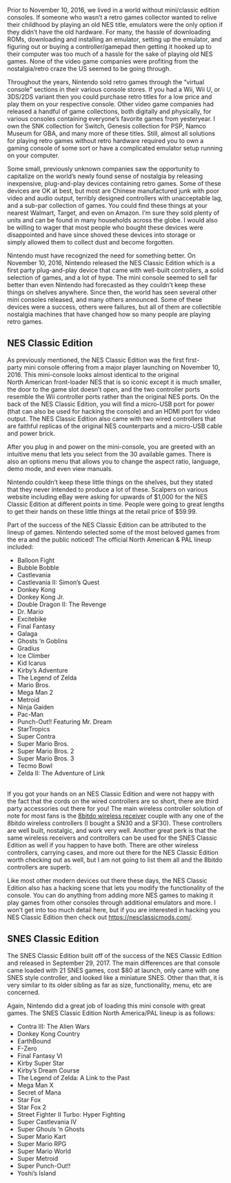 Prior to November 10, 2016, we lived in a world without mini/classic edition consoles. If someone who wasn’t a retro games collector wanted to relive their childhood by playing an old NES title, emulators were the only option if they didn’t have the old hardware. For many, the hassle of downloading ROMs, downloading and installing an emulator, setting up the emulator, and figuring out or buying a controller/gamepad then getting it hooked up to their computer was too much of a hassle for the sake of playing old NES games. None of the video game companies were profiting from the nostalgia/retro craze the US seemed to be going through.

Throughout the years, Nintendo sold retro games through the “virtual console” sections in their various console stores. If you had a Wii, Wii U, or 3DS/2DS variant then you could purchase retro titles for a low price and play them on your respective console. Other video game companies had released a handful of game collections, both digitally and physically, for various consoles containing everyone’s favorite games from yesteryear. I own the SNK collection for Switch, Genesis collection for PSP, Namco Museum for GBA, and many more of these titles. Still, almost all solutions for playing retro games without retro hardware required you to own a gaming console of some sort or have a complicated emulator setup running on your computer.

Some small, previously unknown companies saw the opportunity to capitalize on the world’s newly found sense of nostalgia by releasing inexpensive, plug-and-play devices containing retro games. Some of these devices are OK at best, but most are Chinese manufactured junk with poor video and audio output, terribly designed controllers with unacceptable lag, and a sub-par collection of games. You could find these things at your nearest Walmart, Target, and even on Amazon. I’m sure they sold plenty of units and can be found in many households across the globe. I would also be willing to wager that most people who bought these devices were disappointed and have since shoved these devices into storage or simply allowed them to collect dust and become forgotten.

Nintendo must have recognized the need for something better. On November 10, 2016, Nintendo released the NES Classic Edition which is a first party plug-and-play device that came with well-built controllers, a solid selection of games, and a lot of hype. The mini console seemed to sell far better than even Nintendo had forecasted as they couldn’t keep these things on shelves anywhere. Since then, the world has seen several other mini consoles released, and many others announced. Some of these devices were a success, others were failures, but all of them are collectible nostalgia machines that have changed how so many people are playing retro games.

## NES Classic Edition

As previously mentioned, the NES Classic Edition was the first first-party mini console offering from a major player launching on November 10, 2016. This mini-console looks almost identical to the original North American front-loader NES that is so iconic except it is much smaller, the door to the game slot doesn’t open, and the two controller ports resemble the Wii controller ports rather than the original NES ports. On the back of the NES Classic Edition, you will find a micro-USB port for power (that can also be used for hacking the console) and an HDMI port for video output. The NES Classic Edition also came with two wired controllers that are faithful replicas of the original NES counterparts and a micro-USB cable and power brick.

After you plug in and power on the mini-console, you are greeted with an intuitive menu that lets you select from the 30 available games. There is also an options menu that allows you to change the aspect ratio, language, demo mode, and even view manuals.

Nintendo couldn’t keep these little things on the shelves, but they stated that they never intended to produce a lot of these. Scalpers on various website including eBay were asking for upwards of $1,000 for the NES Classic Edition at different points in time. People were going to great lengths to get their hands on these little things at the retail price of $59.99.

Part of the success of the NES Classic Edition can be attributed to the lineup of games. Nintendo selected some of the most beloved games from the era and the public noticed! The official North American & PAL lineup included:

- Balloon Fight
- Bubble Bobble
- Castlevania
- Castlevania II: Simon’s Quest
- Donkey Kong
- Donkey Kong Jr.
- Double Dragon II: The Revenge
- Dr. Mario
- Excitebike
- Final Fantasy
- Galaga
- Ghosts ‘n Goblins
- Gradius
- Ice Climber
- Kid Icarus
- Kirby’s Adventure
- The Legend of Zelda
- Mario Bros.
- Mega Man 2
- Metroid
- Ninja Gaiden
- Pac-Man
- Punch-Out!! Featuring Mr. Dream
- StarTropics
- Super Contra
- Super Mario Bros.
- Super Mario Bros. 2
- Super Mario Bros. 3
- Tecmo Bowl
- Zelda II: The Adventure of Link
  <br><br>

If you got your hands on an NES Classic Edition and were not happy with the fact that the cords on the wired controllers are so short, there are third party accessories out there for you! The main wireless controller solution of note for most fans is the <a href="https://www.amazon.com/gp/product/B01MQWUT0Q/ref=as_li_tl?ie=UTF8&tag=joeyg0e-20&camp=1789&creative=9325&linkCode=as2&creativeASIN=B01MQWUT0Q&linkId=557c2ac7420e6dc402e300c2f171bd4e" target="_blank" rel="external">8bitdo wireless receiver</a> couple with any one of the 8bitdo wireless controllers (I bought a SN30 and a SF30). These controllers are well built, nostalgic, and work very well. Another great perk is that the same wireless receivers and controllers can be used for the SNES Classic Edition as well if you happen to have both. There are other wireless controllers, carrying cases, and more out there for the NES Classic Edition worth checking out as well, but I am not going to list them all and the 8bitdo controllers are superb.

Like most other modern devices out there these days, the NES Classic Edition also has a hacking scene that lets you modify the functionality of the console. You can do anything from adding more NES games to making it play games from other consoles through additional emulators and more. I won’t get into too much detail here, but if you are interested in hacking you NES Classic Edition then check out <a href="https://nesclassicmods.com/" target="_blank" rel="external">https://nesclassicmods.com/</a>.

## SNES Classic Edition

The SNES Classic Edition built off of the success of the NES Classic Edition and released in September 29, 2017. The main differences are that console came loaded with 21 SNES games, cost \$80 at launch, only came with one SNES style controller, and looked like a miniature SNES. Other than that, it is very similar to its older sibling as far as size, functionality, menu, etc are concerned.

Again, Nintendo did a great job of loading this mini console with great games. The SNES Classic Edition North America/PAL lineup is as follows:

- Contra III: The Alien Wars
- Donkey Kong Country
- EarthBound
- F-Zero
- Final Fantasy VI
- Kirby Super Star
- Kirby’s Dream Course
- The Legend of Zelda: A Link to the Past
- Mega Man X
- Secret of Mana
- Star Fox
- Star Fox 2
- Street Fighter II Turbo: Hyper Fighting
- Super Castlevania IV
- Super Ghouls ‘n Ghosts
- Super Mario Kart
- Super Mario RPG
- Super Mario World
- Super Metroid
- Super Punch-Out!!
- Yoshi’s Island
  <br><br>
